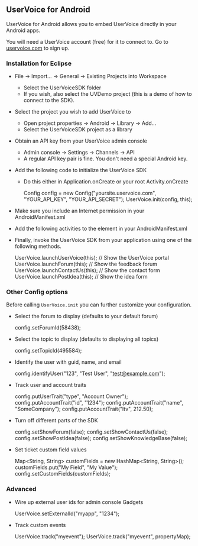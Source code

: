 ## UserVoice for Android

UserVoice for Android allows you to embed UserVoice directly in your Android apps.

You will need a UserVoice account (free) for it to connect to. Go to [uservoice.com](https://www.uservoice.com/plans/) to sign up.

### Installation for Eclipse

* File -> Import... -> General -> Existing Projects into Workspace
  * Select the UserVoiceSDK folder
  * If you wish, also select the UVDemo project (this is a demo of how to connect to the SDK).
* Select the project you wish to add UserVoice to
  * Open project properties -> Android -> Library -> Add...
  * Select the UserVoiceSDK project as a library
* Obtain an API key from your UserVoice admin console
  * Admin console -> Settings -> Channels -> API
  * A regular API key pair is fine. You don't need a special Android key.
* Add the following code to initialize the UserVoice SDK
  * Do this either in Application.onCreate or your root Activity.onCreate


    Config config = new Config("yoursite.uservoice.com", "YOUR_API_KEY", "YOUR_API_SECRET");
    UserVoice.init(config, this);

* Make sure you include an Internet permission in your AndroidManifest.xml


    <uses-permission android:name="android.permission.INTERNET"/>

* Add the following activities to the <application> element in your AndroidManifest.xml


    <activity android:name="com.uservoice.uservoicesdk.activity.PortalActivity" />
    <activity android:name="com.uservoice.uservoicesdk.activity.ForumActivity" />
    <activity android:name="com.uservoice.uservoicesdk.activity.SuggestionActivity" />
    <activity android:name="com.uservoice.uservoicesdk.activity.ArticleActivity" android:hardwareAccelerated="true" />
    <activity android:name="com.uservoice.uservoicesdk.activity.CommentActivity" />
    <activity android:name="com.uservoice.uservoicesdk.activity.TopicActivity" />
    <activity android:name="com.uservoice.uservoicesdk.activity.ContactActivity" android:hardwareAccelerated="true" />
    <activity android:name="com.uservoice.uservoicesdk.activity.PostIdeaActivity" android:hardwareAccelerated="true" />

* Finally, invoke the UserVoice SDK from your application using one of the following methods.


    UserVoice.launchUserVoice(this);    // Show the UserVoice portal
    UserVoice.launchForum(this);        // Show the feedback forum
    UserVoice.launchContactUs(this);    // Show the contact form
    UserVoice.launchPostIdea(this);     // Show the idea form


### Other Config options

Before calling `UserVoice.init` you can further customize your configuration.

* Select the forum to display (defaults to your default forum)


    config.setForumId(58438);

* Select the topic to display (defaults to displaying all topics)


    config.setTopicId(495584);

* Identify the user with guid, name, and email


    config.identifyUser("123", "Test User", "test@example.com");

* Track user and account traits


    config.putUserTrait("type", "Account Owner");
    config.putAccountTrait("id", "1234");
    config.putAccountTrait("name", "SomeCompany");
    config.putAccountTrait("ltv", 212.50);

* Turn off different parts of the SDK


    config.setShowForum(false);
    config.setShowContactUs(false);
    config.setShowPostIdea(false);
    config.setShowKnowledgeBase(false);

* Set ticket custom field values


    Map<String, String> customFields = new HashMap<String, String>();
    customFields.put("My Field", "My Value");
    config.setCustomFields(customFields);

### Advanced

* Wire up external user ids for admin console Gadgets


    UserVoice.setExternalId("myapp", "1234");

* Track custom events


    UserVoice.track("myevent");
    UserVoice.track("myevent", propertyMap);
